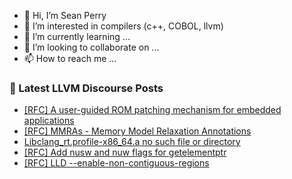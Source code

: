 - 👋 Hi, I’m Sean Perry
- 👀 I’m interested in compilers (c++, COBOL, llvm)
- 🌱 I’m currently learning ...
- 💞️ I’m looking to collaborate on ...
- 📫 How to reach me ...

<!---
s66perry/s66perry is a ✨ special ✨ repository because its `README.md` (this file) appears on your GitHub profile.
You can click the Preview link to take a look at your changes.
--->
### 📕 Latest LLVM Discourse Posts

<!-- DISCOURSE-LLVM:START -->
- [[RFC] A user-guided ROM patching mechanism for embedded applications](https://discourse.llvm.org/t/rfc-a-user-guided-rom-patching-mechanism-for-embedded-applications/78467#post_8)
- [[RFC] MMRAs - Memory Model Relaxation Annotations](https://discourse.llvm.org/t/rfc-mmras-memory-model-relaxation-annotations/76361#post_12)
- [Libclang_rt.profile-x86_64.a no such file or directory](https://discourse.llvm.org/t/libclang-rt-profile-x86-64-a-no-such-file-or-directory/78689#post_1)
- [[RFC] Add nusw and nuw flags for getelementptr](https://discourse.llvm.org/t/rfc-add-nusw-and-nuw-flags-for-getelementptr/78672#post_7)
- [[RFC] LLD --enable-non-contiguous-regions](https://discourse.llvm.org/t/rfc-lld-enable-non-contiguous-regions/76513#post_18)
<!-- DISCOURSE-LLVM:END -->
